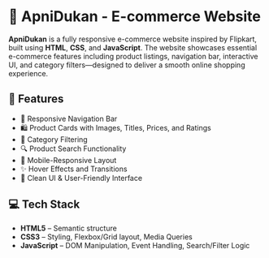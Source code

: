 # 🛒 ApniDukan - E-commerce Website

**ApniDukan** is a fully responsive e-commerce website inspired by Flipkart, built using **HTML**, **CSS**, and **JavaScript**. The website showcases essential e-commerce features including product listings, navigation bar, interactive UI, and category filters—designed to deliver a smooth online shopping experience.

## 🚀 Features

- 🧭 Responsive Navigation Bar
- 🛍️ Product Cards with Images, Titles, Prices, and Ratings
- 🧾 Category Filtering
- 🔍 Product Search Functionality
- 📱 Mobile-Responsive Layout
- ✨ Hover Effects and Transitions
- 🧼 Clean UI & User-Friendly Interface

## 💻 Tech Stack

- **HTML5** – Semantic structure
- **CSS3** – Styling, Flexbox/Grid layout, Media Queries
- **JavaScript** – DOM Manipulation, Event Handling, Search/Filter Logic
